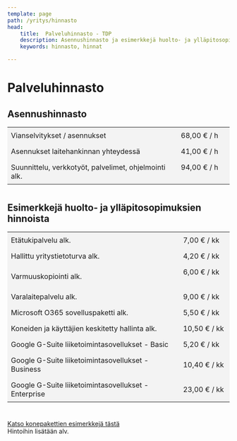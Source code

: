 ```yaml
---
template: page
path: /yritys/hinnasto
head:
    title:  Palveluhinnasto - TDP
    description: Asennushinnasto ja esimerkkejä huolto- ja ylläpitosopimusten hinnoista
    keywords: hinnasto, hinnat

---
```


# Palveluhinnasto

<style>
#hinnasto table {
    width : 100%;
    margin-bottom:40px;
}
#hinnasto table td {
    padding:8px;
}
#hinnasto table :nth-child(odd) td {
    background:#f3f3f3;
}
</style>

<div id="hinnasto">

## Asennushinnasto

|                                                               |                   |
|-------------------------------                                |-------------------|
| Vianselvitykset / asennukset                                  | 68,00 € / h       |
| Asennukset laitehankinnan yhteydessä                          | 41,00 € / h       |
| Suunnittelu, verkkotyöt, palvelimet, ohjelmointi alk.         | 94,00 € / h       |


## Esimerkkejä huolto- ja ylläpitosopimuksien hinnoista

|                                                               |                   |
|-------------------------------                                |-------------------|
| Etätukipalvelu alk.                                           | 7,00 € / kk       |
| Hallittu yritystietoturva alk.                                | 4,20 € / kk       |
| Varmuuskopiointi alk.                                         | 6,00 € / kk       |
| Varalaitepalvelu alk.	                                        | 9,00 € / kk       |
| Microsoft O365 sovelluspaketti alk.                           | 5,50 € / kk       |
| Koneiden ja käyttäjien keskitetty hallinta alk.               | 10,50 € / kk      |
| Google G-Suite liiketoimintasovellukset - Basic               | 5,20 € / kk       |
| Google G-Suite liiketoimintasovellukset - Business            | 10,40 € / kk      |
| Google G-Suite liiketoimintasovellukset - Enterprise          | 23,00 € / kk      |


</div>

<a href="<%- linkTo('/tietokone-leasing-esimerkkipaketit') %>">Katso konepakettien esimerkkejä tästä</a>
<br>Hintoihin lisätään alv.

